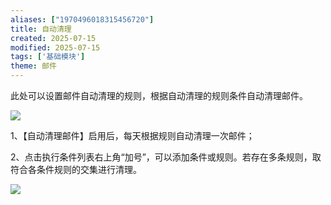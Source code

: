 ```yaml
---
aliases: ["1970496018315456720"]
title: 自动清理
created: 2025-07-15
modified: 2025-07-15
tags: ['基础模块']
theme: 邮件
---
```


此处可以设置邮件自动清理的规则，根据自动清理的规则条件自动清理邮件。

![](https://myhelpdoc.oss-cn-heyuan.aliyuncs.com/mdimages/de5b92db9be27db67223a0c511003109.jpg)

1、【自动清理邮件】启用后，每天根据规则自动清理一次邮件；

2、点击执行条件列表右上角“加号”，可以添加条件或规则。若存在多条规则，取符合各条件规则的交集进行清理。

![](https://myhelpdoc.oss-cn-heyuan.aliyuncs.com/mdimages/1b465bc64357a14b9a7c24b9d3fbbf3f.jpg)

